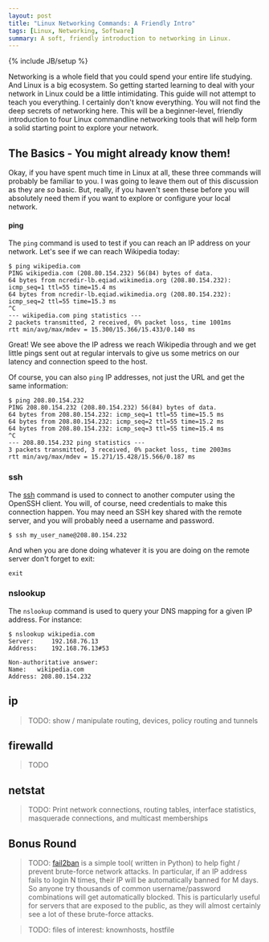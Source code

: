 ```yaml
---
layout: post
title: "Linux Networking Commands: A Friendly Intro"
tags: [Linux, Networking, Software]
summary: A soft, friendly introduction to networking in Linux.
---
```

{% include JB/setup %}

Networking is a whole field that you could spend your entire life studying. And Linux is a big ecosystem. So getting started learning to deal with your network in Linux could be a little intimidating. This guide will not attempt to teach you everything. I certainly don't know everything. You will not find the deep secrets of networking here. This will be a beginner-level, friendly introduction to four Linux commandline networking tools that will help form a solid starting point to explore your network.


## The Basics - You might already know them!

Okay, if you have spent much time in Linux at all, these three commands will probably be familiar to you. I was going to leave them out of this discussion as they are *so* basic. But, really, if you haven't seen these before you will absolutely need them if you want to explore or configure your local network.

#### ping

The `ping` command is used to test if you can reach an IP address on your network. Let's see if we can reach Wikipedia today:

```shell
$ ping wikipedia.com
PING wikipedia.com (208.80.154.232) 56(84) bytes of data.
64 bytes from ncredir-lb.eqiad.wikimedia.org (208.80.154.232): icmp_seq=1 ttl=55 time=15.4 ms
64 bytes from ncredir-lb.eqiad.wikimedia.org (208.80.154.232): icmp_seq=2 ttl=55 time=15.3 ms
^C
--- wikipedia.com ping statistics ---
2 packets transmitted, 2 received, 0% packet loss, time 1001ms
rtt min/avg/max/mdev = 15.300/15.366/15.433/0.140 ms
```

Great!  We see above the IP adress we reach Wikipedia through and we get little pings sent out at regular intervals to give us some metrics on our latency and connection speed to the host.

Of course, you can also `ping` IP addresses, not just the URL and get the same information:

```shell
$ ping 208.80.154.232
PING 208.80.154.232 (208.80.154.232) 56(84) bytes of data.
64 bytes from 208.80.154.232: icmp_seq=1 ttl=55 time=15.5 ms
64 bytes from 208.80.154.232: icmp_seq=2 ttl=55 time=15.2 ms
64 bytes from 208.80.154.232: icmp_seq=3 ttl=55 time=15.4 ms
^C
--- 208.80.154.232 ping statistics ---
3 packets transmitted, 3 received, 0% packet loss, time 2003ms
rtt min/avg/max/mdev = 15.271/15.428/15.566/0.187 ms
```

### ssh

The [ssh](https://en.wikipedia.org/wiki/Secure_Shell) command is used to connect to another computer using the OpenSSH client. You will, of course, need credentials to make this connection happen. You may need an SSH key shared with the remote server, and you will probably need a username and password.

```shell
$ ssh my_user_name@208.80.154.232
```

And when you are done doing whatever it is you are doing on the remote server don't forget to exit:

```shell
exit
```

### nslookup

The `nslookup` command is used to query your DNS mapping for a given IP address. For instance:

```shell
$ nslookup wikipedia.com
Server:		192.168.76.13
Address:	192.168.76.13#53

Non-authoritative answer:
Name:	wikipedia.com
Address: 208.80.154.232
```


## ip

> TODO: show / manipulate routing, devices, policy routing and tunnels


## firewalld

> TODO


## netstat

> TODO: Print network connections, routing tables, interface statistics, masquerade connections, and multicast memberships


## Bonus Round

> TODO: [fail2ban](https://en.wikipedia.org/wiki/Fail2ban) is a simple tool( written in Python) to help fight / prevent brute-force network attacks. In particular, if an IP address fails to login N times, their IP will be automatically banned for M days. So anyone try thousands of common username/password combinations will get automatically blocked. This is particularly useful for servers that are exposed to the public, as they will almost certainly see a lot of these brute-force attacks.

> TODO: files of interest: knownhosts, hostfile
